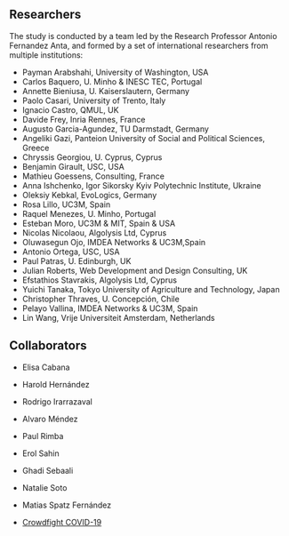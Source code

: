 ## Researchers

The study is conducted by a team led by the Research Professor Antonio Fernandez Anta, and formed by a set of international researchers from multiple institutions:

- Payman Arabshahi, University of Washington, USA
- Carlos Baquero, U. Minho & INESC TEC, Portugal
- Annette Bieniusa, U. Kaiserslautern, Germany
- Paolo Casari, University of Trento, Italy
- Ignacio Castro, QMUL, UK
- Davide Frey, Inria Rennes, France
- Augusto Garcia-Agundez, TU Darmstadt, Germany
- Angeliki Gazi, Panteion University of Social and Political Sciences, Greece
- Chryssis Georgiou, U. Cyprus, Cyprus
- Benjamin Girault, USC, USA
- Mathieu Goessens, Consulting, France
- Anna Ishchenko, Igor Sikorsky Kyiv Polytechnic Institute, Ukraine
- Oleksiy Kebkal, EvoLogics, Germany
- Rosa Lillo, UC3M, Spain
- Raquel Menezes, U. Minho, Portugal
- Esteban Moro, UC3M & MIT, Spain & USA
- Nicolas Nicolaou, Algolysis Ltd, Cyprus
- Oluwasegun Ojo, IMDEA Networks & UC3M,Spain
- Antonio Ortega, USC, USA
- Paul Patras, U. Edinburgh, UK
- Julian Roberts, Web Development and Design Consulting, UK
- Efstathios Stavrakis, Algolysis Ltd, Cyprus
- Yuichi Tanaka, Tokyo University of Agriculture and Technology, Japan
- Christopher Thraves, U. Concepción, Chile
- Pelayo Vallina, IMDEA Networks & UC3M, Spain
- Lin Wang, Vrije Universiteit Amsterdam, Netherlands

## Collaborators

- Elisa Cabana
- Harold Hernández
- Rodrigo Irarrazaval
- Alvaro Méndez
- Paul Rimba
- Erol Sahin
- Ghadi Sebaali
- Natalie Soto
- Matias Spatz Fernández

- [Crowdfight COVID-19](https://crowdfightcovid19.org/)

